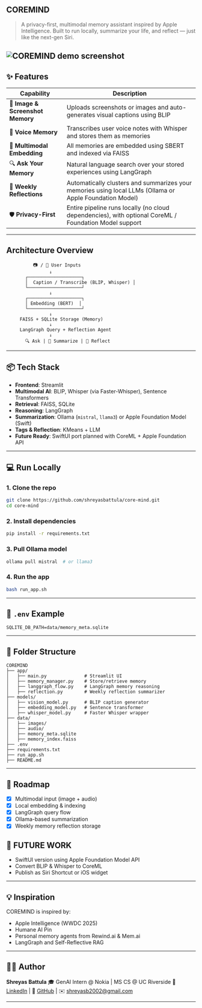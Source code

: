 COREMIND
---
> A privacy-first, multimodal memory assistant inspired by Apple Intelligence.
> Built to run locally, summarize your life, and reflect — just like the next-gen Siri.

![COREMIND demo screenshot](demo/screenshot.png)
---

## ✨ Features

| Capability                       | Description                                                                                             |
| -------------------------------- | ------------------------------------------------------------------------------------------------------- |
| 📸 **Image & Screenshot Memory** | Uploads screenshots or images and auto-generates visual captions using BLIP                             |
| 🎤 **Voice Memory**              | Transcribes user voice notes with Whisper and stores them as memories                                   |
| 🧠 **Multimodal Embedding**      | All memories are embedded using SBERT and indexed via FAISS                                             |
| 🔍 **Ask Your Memory**           | Natural language search over your stored experiences using LangGraph                                    |
| 📅 **Weekly Reflections**        | Automatically clusters and summarizes your memories using local LLMs (Ollama or Apple Foundation Model) |
| 🛡️ **Privacy-First**            | Entire pipeline runs locally (no cloud dependencies), with optional CoreML / Foundation Model support   |

---

## Architecture Overview

```
          📷 / 🎤 User Inputs
                ↓
       ┌────────────────────┐
       │  Caption / Transcribe (BLIP, Whisper) │
       └────────────────────┘
                ↓
       ┌────────────────────┐
       │ Embedding (BERT)  │
       └────────────────────┘
                ↓
     FAISS + SQLite Storage (Memory)
                ↓
     LangGraph Query + Reflection Agent
                ↓
       🔍 Ask | 📅 Summarize | 🧠 Reflect
```

---

## 📦 Tech Stack

* **Frontend**: Streamlit
* **Multimodal AI**: BLIP, Whisper (via Faster-Whisper), Sentence Transformers
* **Retrieval**: FAISS, SQLite
* **Reasoning**: LangGraph
* **Summarization**: Ollama (`mistral`, `llama3`) or Apple Foundation Model (Swift)
* **Tags & Reflection**: KMeans + LLM
* **Future Ready**: SwiftUI port planned with CoreML + Apple Foundation API

---

## 💻 Run Locally

### 1. Clone the repo

```bash
git clone https://github.com/shreyasbattula/core-mind.git
cd core-mind
```

### 2. Install dependencies

```bash
pip install -r requirements.txt
```

### 3. Pull Ollama model

```bash
ollama pull mistral  # or llama3
```

### 4. Run the app

```bash
bash run_app.sh
```

---

## 🔐 `.env` Example

```env
SQLITE_DB_PATH=data/memory_meta.sqlite
```

---

## 🔧 Folder Structure

```
COREMIND
├── app/
│   ├── main.py              # Streamlit UI
│   ├── memory_manager.py    # Store/retrieve memory
│   ├── langgraph_flow.py    # LangGraph memory reasoning
│   ├── reflection.py        # Weekly reflection summarizer
├── models/
│   ├── vision_model.py      # BLIP caption generator
│   ├── embedding_model.py   # Sentence transformer
│   ├── whisper_model.py     # Faster Whisper wrapper
├── data/
│   ├── images/
│   ├── audio/
│   ├── memory_meta.sqlite
│   ├── memory_index.faiss
├── .env
├── requirements.txt
├── run_app.sh
├── README.md
```

---

## 🧩 Roadmap

* [x] Multimodal input (image + audio)
* [x] Local embedding & indexing
* [x] LangGraph query flow
* [x] Ollama-based summarization
* [x] Weekly memory reflection storage

## 🚀 FUTURE WORK
* SwiftUI version using Apple Foundation Model API
* Convert BLIP & Whisper to CoreML
* Publish as Siri Shortcut or iOS widget

---

## 💡 Inspiration

COREMIND is inspired by:

* Apple Intelligence (WWDC 2025)
* Humane AI Pin
* Personal memory agents from Rewind.ai & Mem.ai
* LangGraph and Self-Reflective RAG

---

## 👨‍💻 Author

**Shreyas Battula**
🎓 GenAI Intern @ Nokia | MS CS @ UC Riverside
🔗 [LinkedIn](https://www.linkedin.com/in/shreyas-battula--688360196) | 🧠 [GitHub](https://github.com/ShreyasB02) | ✉️ [shreyasb2002@gmail.com](mailto:shreyasb2002@gmail.com)

---

